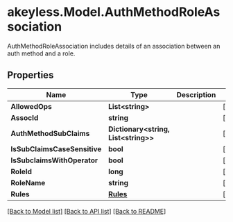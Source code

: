 # akeyless.Model.AuthMethodRoleAssociation
AuthMethodRoleAssociation includes details of an association between an auth method and a role.

## Properties

Name | Type | Description | Notes
------------ | ------------- | ------------- | -------------
**AllowedOps** | **List&lt;string&gt;** |  | [optional] 
**AssocId** | **string** |  | [optional] 
**AuthMethodSubClaims** | **Dictionary&lt;string, List&lt;string&gt;&gt;** |  | [optional] 
**IsSubClaimsCaseSensitive** | **bool** |  | [optional] 
**IsSubclaimsWithOperator** | **bool** |  | [optional] 
**RoleId** | **long** |  | [optional] 
**RoleName** | **string** |  | [optional] 
**Rules** | [**Rules**](Rules.md) |  | [optional] 

[[Back to Model list]](../README.md#documentation-for-models) [[Back to API list]](../README.md#documentation-for-api-endpoints) [[Back to README]](../README.md)

